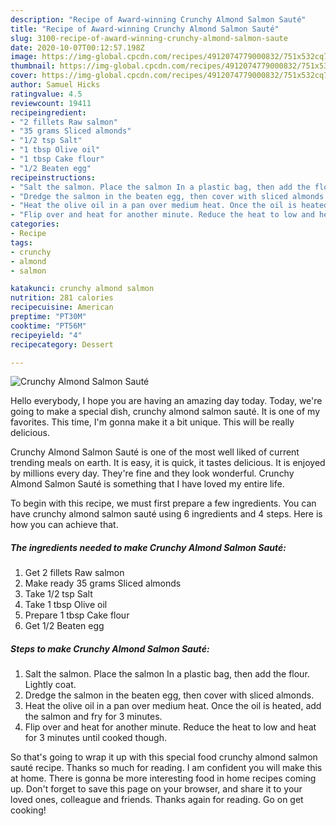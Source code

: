 ```yaml
---
description: "Recipe of Award-winning Crunchy Almond Salmon Sauté"
title: "Recipe of Award-winning Crunchy Almond Salmon Sauté"
slug: 3100-recipe-of-award-winning-crunchy-almond-salmon-saute
date: 2020-10-07T00:12:57.198Z
image: https://img-global.cpcdn.com/recipes/4912074779000832/751x532cq70/crunchy-almond-salmon-saute-recipe-main-photo.jpg
thumbnail: https://img-global.cpcdn.com/recipes/4912074779000832/751x532cq70/crunchy-almond-salmon-saute-recipe-main-photo.jpg
cover: https://img-global.cpcdn.com/recipes/4912074779000832/751x532cq70/crunchy-almond-salmon-saute-recipe-main-photo.jpg
author: Samuel Hicks
ratingvalue: 4.5
reviewcount: 19411
recipeingredient:
- "2 fillets Raw salmon"
- "35 grams Sliced almonds"
- "1/2 tsp Salt"
- "1 tbsp Olive oil"
- "1 tbsp Cake flour"
- "1/2 Beaten egg"
recipeinstructions:
- "Salt the salmon. Place the salmon In a plastic bag, then add the flour. Lightly coat."
- "Dredge the salmon in the beaten egg, then cover with sliced almonds."
- "Heat the olive oil in a pan over medium heat. Once the oil is heated, add the salmon and fry for 3 minutes."
- "Flip over and heat for another minute. Reduce the heat to low and heat for 3 minutes until cooked though."
categories:
- Recipe
tags:
- crunchy
- almond
- salmon

katakunci: crunchy almond salmon 
nutrition: 281 calories
recipecuisine: American
preptime: "PT30M"
cooktime: "PT56M"
recipeyield: "4"
recipecategory: Dessert

---
```



![Crunchy Almond Salmon Sauté](https://img-global.cpcdn.com/recipes/4912074779000832/751x532cq70/crunchy-almond-salmon-saute-recipe-main-photo.jpg)

Hello everybody, I hope you are having an amazing day today. Today, we're going to make a special dish, crunchy almond salmon sauté. It is one of my favorites. This time, I'm gonna make it a bit unique. This will be really delicious.



Crunchy Almond Salmon Sauté is one of the most well liked of current trending meals on earth. It is easy, it is quick, it tastes delicious. It is enjoyed by millions every day. They're fine and they look wonderful. Crunchy Almond Salmon Sauté is something that I have loved my entire life.


To begin with this recipe, we must first prepare a few ingredients. You can have crunchy almond salmon sauté using 6 ingredients and 4 steps. Here is how you can achieve that.

<!--inarticleads1-->

##### The ingredients needed to make Crunchy Almond Salmon Sauté:

1. Get 2 fillets Raw salmon
1. Make ready 35 grams Sliced almonds
1. Take 1/2 tsp Salt
1. Take 1 tbsp Olive oil
1. Prepare 1 tbsp Cake flour
1. Get 1/2 Beaten egg




<!--inarticleads2-->

##### Steps to make Crunchy Almond Salmon Sauté:

1. Salt the salmon. Place the salmon In a plastic bag, then add the flour. Lightly coat.
1. Dredge the salmon in the beaten egg, then cover with sliced almonds.
1. Heat the olive oil in a pan over medium heat. Once the oil is heated, add the salmon and fry for 3 minutes.
1. Flip over and heat for another minute. Reduce the heat to low and heat for 3 minutes until cooked though.




So that's going to wrap it up with this special food crunchy almond salmon sauté recipe. Thanks so much for reading. I am confident you will make this at home. There is gonna be more interesting food in home recipes coming up. Don't forget to save this page on your browser, and share it to your loved ones, colleague and friends. Thanks again for reading. Go on get cooking!
